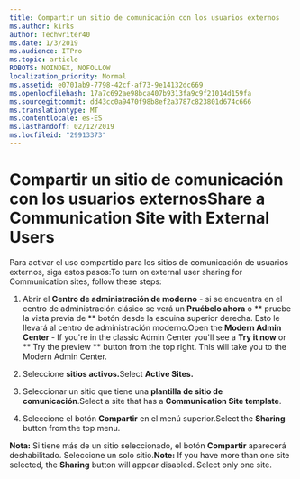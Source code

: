 ```yaml
---
title: Compartir un sitio de comunicación con los usuarios externos
ms.author: kirks
author: Techwriter40
ms.date: 1/3/2019
ms.audience: ITPro
ms.topic: article
ROBOTS: NOINDEX, NOFOLLOW
localization_priority: Normal
ms.assetid: e0701ab9-7798-42cf-af73-9e14132dc669
ms.openlocfilehash: 17a7c692ae98bca407b9313fa9c9f21014d159fa
ms.sourcegitcommit: dd43cc0a9470f98b8ef2a3787c823801d674c666
ms.translationtype: MT
ms.contentlocale: es-ES
ms.lasthandoff: 02/12/2019
ms.locfileid: "29913373"
---
```

# <a name="share-a-communication-site-with-external-users"></a><span data-ttu-id="5c937-102">Compartir un sitio de comunicación con los usuarios externos</span><span class="sxs-lookup"><span data-stu-id="5c937-102">Share a Communication Site with External Users</span></span>

<span data-ttu-id="5c937-103">Para activar el uso compartido para los sitios de comunicación de usuarios externos, siga estos pasos:</span><span class="sxs-lookup"><span data-stu-id="5c937-103">To turn on external user sharing for Communication sites, follow these steps:</span></span> 
  
1. <span data-ttu-id="5c937-p101">Abrir el **Centro de administración de moderno** - si se encuentra en el centro de administración clásico se verá un **Pruébelo ahora** o \*\* pruebe la vista previa de \*\* botón desde la esquina superior derecha. Esto le llevará al centro de administración moderno.</span><span class="sxs-lookup"><span data-stu-id="5c937-p101">Open the **Modern Admin Center** - If you're in the classic Admin Center you'll see a **Try it now** or \*\* Try the preview \*\* button from the top right. This will take you to the Modern Admin Center.</span></span> 
  
2. <span data-ttu-id="5c937-106">Seleccione **sitios activos.**</span><span class="sxs-lookup"><span data-stu-id="5c937-106">Select **Active Sites.**</span></span>
  
3. <span data-ttu-id="5c937-107">Seleccionar un sitio que tiene una **plantilla de sitio de comunicación**.</span><span class="sxs-lookup"><span data-stu-id="5c937-107">Select a site that has a **Communication Site template**.</span></span> 
  
4. <span data-ttu-id="5c937-108">Seleccione el botón **Compartir** en el menú superior.</span><span class="sxs-lookup"><span data-stu-id="5c937-108">Select the **Sharing** button from the top menu.</span></span> 
  
 <span data-ttu-id="5c937-p102">**Nota:** Si tiene más de un sitio seleccionado, el botón **Compartir** aparecerá deshabilitado. Seleccione un solo sitio.</span><span class="sxs-lookup"><span data-stu-id="5c937-p102">**Note:** If you have more than one site selected, the **Sharing** button will appear disabled. Select only one site.</span></span> 
  

